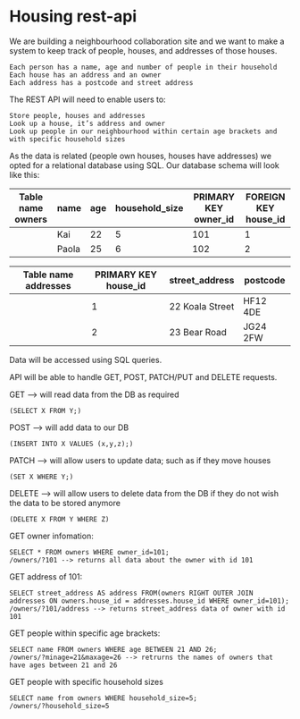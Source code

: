 # Housing rest-api

We are building a neighbourhood collaboration site and we want to make a system to keep track of people, houses, and addresses of those houses.

    Each person has a name, age and number of people in their household
    Each house has an address and an owner
    Each address has a postcode and street address

The REST API will need to enable users to:

    Store people, houses and addresses
    Look up a house, it’s address and owner
    Look up people in our neighbourhood within certain age brackets and with specific household sizes

As the data is related (people own houses, houses have addresses) we opted for a relational database using SQL.
Our database schema will look like this:

|Table name owners   |    name    |    age    |    household_size    |   PRIMARY KEY owner_id    |    FOREIGN KEY house_id |
|--------------------|------------|-----------|----------------------|---------------------------|-------------------------|
|                    |    Kai     |    22     |          5           |          101              |             1           |
|                    |    Paola   |    25     |          6           |          102              |             2           |

|Table name addresses    |    PRIMARY KEY house_id   |    street_address    |    postcode   |
|------------------------|---------------------------|----------------------|---------------|
|                        |             1             |   22 Koala Street    |    HF12 4DE   |    
|                        |             2             |    23 Bear Road      |    JG24 2FW   |   

Data will be accessed using SQL queries. 

API will be able to handle GET, POST, PATCH/PUT and DELETE requests.

GET --> will read data from the DB as required 

    (SELECT X FROM Y;)

POST --> will add data to our DB 

    (INSERT INTO X VALUES (x,y,z);)

PATCH --> will allow users to update data; such as if they move houses 

    (SET X WHERE Y;)

DELETE --> will allow users to delete data from the DB if they do not wish the data to be stored anymore 

    (DELETE X FROM Y WHERE Z)

GET owner infomation: 

    SELECT * FROM owners WHERE owner_id=101;
    /owners/?101 --> returns all data about the owner with id 101

GET address of 101: 

    SELECT street_address AS address FROM(owners RIGHT OUTER JOIN addresses ON owners.house_id = addresses.house_id WHERE owner_id=101);
    /owners/?101/address --> returns street_address data of owner with id 101

GET people within specific age brackets:

    SELECT name FROM owners WHERE age BETWEEN 21 AND 26;
    /owners/?minage=21&maxage=26 --> retrurns the names of owners that have ages between 21 and 26

GET people with specific household sizes

    SELECT name from owners WHERE household_size=5;
    /owners/?household_size=5
